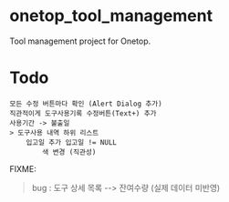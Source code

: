 # onetop_tool_management

Tool management project for Onetop.

# Todo
    모든 수정 버튼마다 확인 (Alert Dialog 추가)
    직관적이게 도구사용기록 수정버튼(Text+) 추가
    사용기간 -> 불출일
    > 도구사용 내역 하위 리스트
        입고일 추가 입고일 != NULL
            색 변경 (직관성)
    
FIXME:
> bug : 도구 상세 목록 --> 잔여수량 (실제 데이터 미반영)